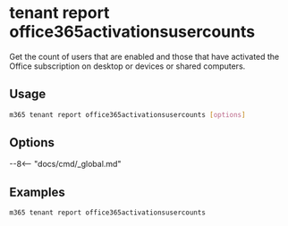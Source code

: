 # tenant report office365activationsusercounts

Get the count of users that are enabled and those that have activated the Office subscription on desktop or devices or shared computers.

## Usage

```sh
m365 tenant report office365activationsusercounts [options]
```

## Options

--8<-- "docs/cmd/_global.md"

## Examples

```sh
m365 tenant report office365activationsusercounts
```